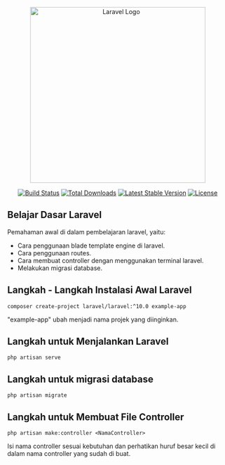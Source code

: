 <p align="center"><a href="https://laravel.com" target="_blank"><img src="https://raw.githubusercontent.com/laravel/art/master/logo-lockup/5%20SVG/2%20CMYK/1%20Full%20Color/laravel-logolockup-cmyk-red.svg" width="400" alt="Laravel Logo"></a></p>

<p align="center">
<a href="https://github.com/laravel/framework/actions"><img src="https://github.com/laravel/framework/workflows/tests/badge.svg" alt="Build Status"></a>
<a href="https://packagist.org/packages/laravel/framework"><img src="https://img.shields.io/packagist/dt/laravel/framework" alt="Total Downloads"></a>
<a href="https://packagist.org/packages/laravel/framework"><img src="https://img.shields.io/packagist/v/laravel/framework" alt="Latest Stable Version"></a>
<a href="https://packagist.org/packages/laravel/framework"><img src="https://img.shields.io/packagist/l/laravel/framework" alt="License"></a>
</p>

## Belajar Dasar Laravel

Pemahaman awal di dalam pembelajaran laravel, yaitu:

- Cara penggunaan blade template engine di laravel.
- Cara penggunaan routes.
- Cara membuat controller dengan menggunakan terminal laravel.
- Melakukan migrasi database.

## Langkah - Langkah Instalasi Awal Laravel 
```
composer create-project laravel/laravel:^10.0 example-app
```
"example-app" ubah menjadi nama projek yang diinginkan.
## Langkah untuk Menjalankan Laravel
```
php artisan serve
```
## Langkah untuk migrasi database
```
php artisan migrate
```
## Langkah untuk Membuat File Controller
```
php artisan make:controller <NamaController>
```
Isi nama controller sesuai kebutuhan dan perhatikan huruf besar kecil di dalam nama controller yang sudah di buat.
